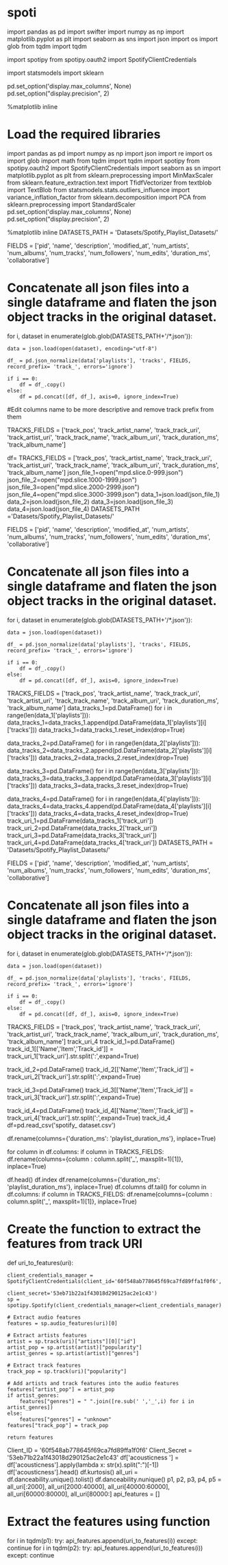 # spoti

import pandas as pd
import swifter
import numpy as np
import matplotlib.pyplot as plt
import seaborn as sns
import json
import os
import glob
from tqdm import tqdm


import spotipy
from spotipy.oauth2 import SpotifyClientCredentials

import statsmodels
import sklearn


pd.set_option('display.max_columns', None)
pd.set_option("display.precision", 2)

%matplotlib inline

# Load the required libraries
import pandas as pd
import numpy as np
import json
import re
import os
import glob
import math
from tqdm import tqdm
import spotipy
from spotipy.oauth2 import SpotifyClientCredentials
import seaborn as sn
import matplotlib.pyplot as plt
from sklearn.preprocessing import MinMaxScaler
from sklearn.feature_extraction.text import TfidfVectorizer
from textblob import TextBlob
from statsmodels.stats.outliers_influence import variance_inflation_factor
from sklearn.decomposition import PCA
from sklearn.preprocessing import StandardScaler
pd.set_option('display.max_columns', None)
pd.set_option("display.precision", 2)

%matplotlib inline
DATASETS_PATH = 'Datasets/Spotify_Playlist_Datasets/'

FIELDS = ['pid', 'name', 'description', 'modified_at', 'num_artists',
         'num_albums', 'num_tracks', 'num_followers', 'num_edits',
         'duration_ms', 'collaborative']

# Concatenate all json files into a single dataframe and flaten the json object tracks in the original dataset.
for i, dataset in enumerate(glob.glob(DATASETS_PATH+'/*.json')):

    data = json.load(open(dataset), encoding="utf-8")
    
    df_ = pd.json_normalize(data['playlists'], 'tracks', FIELDS, record_prefix= 'track_', errors='ignore')
        
    if i == 0:
        df = df_.copy()
    else:
        df = pd.concat([df, df_], axis=0, ignore_index=True)
        
   #Edit columns name to be more descriptive and remove track prefix from them

TRACKS_FIELDS = ['track_pos', 'track_artist_name', 'track_track_uri',
                'track_artist_uri', 'track_track_name', 'track_album_uri',
                'track_duration_ms', 'track_album_name']

df= TRACKS_FIELDS = ['track_pos', 'track_artist_name', 'track_track_uri',
                'track_artist_uri', 'track_track_name', 'track_album_uri',
                'track_duration_ms', 'track_album_name']
json_file_1=open("mpd.slice.0-999.json")
json_file_2=open("mpd.slice.1000-1999.json")
json_file_3=open("mpd.slice.2000-2999.json")
json_file_4=open("mpd.slice.3000-3999.json")
data_1=json.load(json_file_1)
data_2=json.load(json_file_2)
data_3=json.load(json_file_3)
data_4=json.load(json_file_4) 
DATASETS_PATH ='Datasets/Spotify_Playlist_Datasets/'

FIELDS = ['pid', 'name', 'description', 'modified_at', 'num_artists',
         'num_albums', 'num_tracks', 'num_followers', 'num_edits',
         'duration_ms', 'collaborative']

# Concatenate all json files into a single dataframe and flaten the json object tracks in the original dataset.
for i, dataset in enumerate(glob.glob(DATASETS_PATH+'/*.json')):

    data = json.load(open(dataset))
    
    df_ = pd.json_normalize(data['playlists'], 'tracks', FIELDS, record_prefix= 'track_', errors='ignore')
        
    if i == 0:
        df = df_.copy()
    else:
        df = pd.concat([df, df_], axis=0, ignore_index=True)
        
TRACKS_FIELDS = ['track_pos', 'track_artist_name', 'track_track_uri',
                'track_artist_uri', 'track_track_name', 'track_album_uri',
                'track_duration_ms', 'track_album_name']
data_tracks_1=pd.DataFrame()
for i in range(len(data_1['playlists'])):
    data_tracks_1=data_tracks_1.append(pd.DataFrame(data_1['playlists'][i]['tracks']))
data_tracks_1=data_tracks_1.reset_index(drop=True)

data_tracks_2=pd.DataFrame()
for i in range(len(data_2['playlists'])):
    data_tracks_2=data_tracks_2.append(pd.DataFrame(data_2['playlists'][i]['tracks']))
data_tracks_2=data_tracks_2.reset_index(drop=True)

data_tracks_3=pd.DataFrame()
for i in range(len(data_3['playlists'])):
    data_tracks_3=data_tracks_3.append(pd.DataFrame(data_3['playlists'][i]['tracks']))
data_tracks_3=data_tracks_3.reset_index(drop=True)

data_tracks_4=pd.DataFrame()
for i in range(len(data_4['playlists'])):
    data_tracks_4=data_tracks_4.append(pd.DataFrame(data_4['playlists'][i]['tracks']))
data_tracks_4=data_tracks_4.reset_index(drop=True)
track_uri_1=pd.DataFrame(data_tracks_1['track_uri'])
track_uri_2=pd.DataFrame(data_tracks_2['track_uri'])
track_uri_3=pd.DataFrame(data_tracks_3['track_uri'])
track_uri_4=pd.DataFrame(data_tracks_4['track_uri'])
DATASETS_PATH = 'Datasets/Spotify_Playlist_Datasets/'

FIELDS = ['pid', 'name', 'description', 'modified_at', 'num_artists',
         'num_albums', 'num_tracks', 'num_followers', 'num_edits',
         'duration_ms', 'collaborative']

# Concatenate all json files into a single dataframe and flaten the json object tracks in the original dataset.
for i, dataset in enumerate(glob.glob(DATASETS_PATH+'/*.json')):

    data = json.load(open(dataset))
    
    df_ = pd.json_normalize(data['playlists'], 'tracks', FIELDS, record_prefix= 'track_', errors='ignore')
        
    if i == 0:
        df = df_.copy()
    else:
        df = pd.concat([df, df_], axis=0, ignore_index=True)
        
TRACKS_FIELDS = ['track_pos', 'track_artist_name', 'track_track_uri',
                'track_artist_uri', 'track_track_name', 'track_album_uri',
                'track_duration_ms', 'track_album_name']
track_uri_4
track_id_1=pd.DataFrame()
track_id_1[['Name','Item','Track_id']] = track_uri_1['track_uri'].str.split(':',expand=True)

track_id_2=pd.DataFrame()
track_id_2[['Name','Item','Track_id']] = track_uri_2['track_uri'].str.split(':',expand=True)

track_id_3=pd.DataFrame()
track_id_3[['Name','Item','Track_id']] = track_uri_3['track_uri'].str.split(':',expand=True)

track_id_4=pd.DataFrame()
track_id_4[['Name','Item','Track_id']] = track_uri_4['track_uri'].str.split(':',expand=True)
track_id_4
df=pd.read_csv('spotify_ dataset.csv')

df.rename(columns={'duration_ms': 'playlist_duration_ms'}, inplace=True)

for column in df.columns:
    if column in TRACKS_FIELDS:
        df.rename(columns={column : column.split('_', maxsplit=1)[1]}, inplace=True)

df.head()
df.index
df.rename(columns={'duration_ms': 'playlist_duration_ms'}, inplace=True)
df.columns
df.tail()
for column in df.columns:
    if column in TRACKS_FIELDS:
        df.rename(columns={column : column.split('_', maxsplit=1)[1]}, inplace=True)
# Create the function to extract the features from track URI
def uri_to_features(uri):

    client_credentials_manager = SpotifyClientCredentials(client_id='60f548ab778645f69ca7fd89ffa1f0f6',   
                                                      client_secret='53eb71b22a1f43018d290125ac2e1c43') 
    sp = spotipy.Spotify(client_credentials_manager=client_credentials_manager)
    
    # Extract audio features
    features = sp.audio_features(uri)[0]
    
    # Extract artists features 
    artist = sp.track(uri)["artists"][0]["id"]
    artist_pop = sp.artist(artist)["popularity"]
    artist_genres = sp.artist(artist)["genres"]
    
    # Extract track features
    track_pop = sp.track(uri)["popularity"]
    
    # Add artists and track features into the audio features
    features["artist_pop"] = artist_pop
    if artist_genres:
        features["genres"] = " ".join([re.sub(' ','_',i) for i in artist_genres])
    else:
        features["genres"] = "unknown"
    features["track_pop"] = track_pop
    
    return features
Client_ID = '60f548ab778645f69ca7fd89ffa1f0f6'
Client_Secret = '53eb71b22a1f43018d290125ac2e1c43'
df['acousticness '] = df['acousticness'].apply(lambda x: str(x).split(":")[-1])
df['acousticness'].head()
df.kurtosis()
all_uri = df.danceability.unique().tolist()
df.danceability.nunique()
p1, p2, p3, p4, p5 = all_uri[:2000], all_uri[2000:40000], all_uri[40000:60000], all_uri[60000:80000], all_uri[80000:]
api_features = []
# Extract the features using function
for i in tqdm(p1):
    try:
        api_features.append(uri_to_features(i))
    except:
        continue
 for i in tqdm(p2):
    try:
        api_features.append(uri_to_features(i))
    except:
        continue       







        



